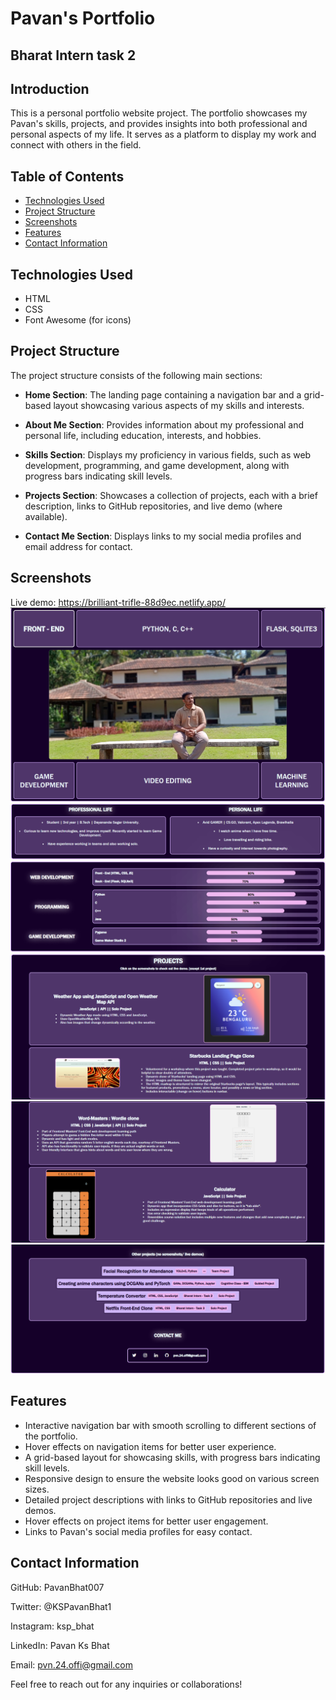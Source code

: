 # Pavan's Portfolio
## Bharat Intern task 2

## Introduction
This is a personal portfolio website project. The portfolio showcases my Pavan's skills, projects, and provides insights into both professional and personal aspects of my life. It serves as a platform to display my work and connect with others in the field.

## Table of Contents
- [Technologies Used](#technologies-used)
- [Project Structure](#project-structure)
- [Screenshots](#screenshots)
- [Features](#features)
- [Contact Information](#contact-information)

## Technologies Used
- HTML
- CSS
- Font Awesome (for icons)

## Project Structure
The project structure consists of the following main sections:

- **Home Section**: The landing page containing a navigation bar and a grid-based layout showcasing various aspects of my skills and interests.

- **About Me Section**: Provides information about my professional and personal life, including education, interests, and hobbies.

- **Skills Section**: Displays my proficiency in various fields, such as web development, programming, and game development, along with progress bars indicating skill levels.

- **Projects Section**: Showcases a collection of projects, each with a brief description, links to GitHub repositories, and live demo (where available).

- **Contact Me Section**: Displays links to my social media profiles and email address for contact.

## Screenshots
Live demo: https://brilliant-trifle-88d9ec.netlify.app/
![](./images/main-section.png)
![](./images/about-section.png)
![](./images/skills-section.png)
![](./images/project-section-1.png)
![](./images/project-section-2.png)
![](./images/other-projects-and-contact-me-sections.png)

## Features
- Interactive navigation bar with smooth scrolling to different sections of the portfolio.
- Hover effects on navigation items for better user experience.
- A grid-based layout for showcasing skills, with progress bars indicating skill levels.
- Responsive design to ensure the website looks good on various screen sizes.
- Detailed project descriptions with links to GitHub repositories and live demos.
- Hover effects on project items for better user engagement.
- Links to Pavan's social media profiles for easy contact.

## Contact Information
GitHub: PavanBhat007

Twitter: @KSPavanBhat1

Instagram: ksp_bhat

LinkedIn: Pavan Ks Bhat

Email: pvn.24.offi@gmail.com


Feel free to reach out for any inquiries or collaborations!
